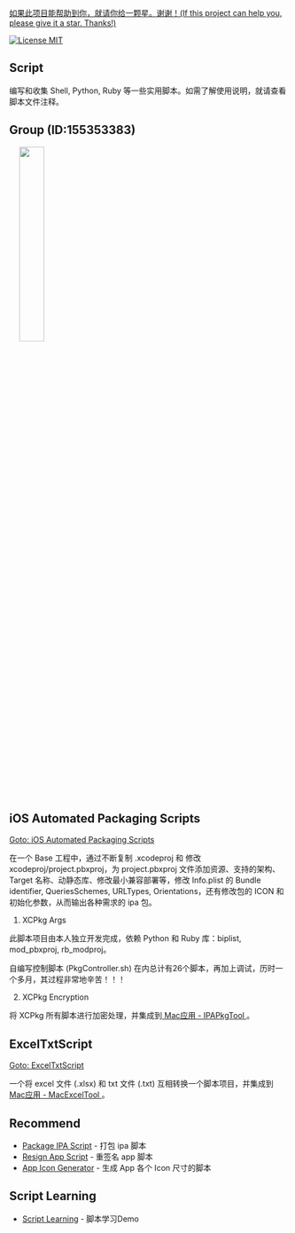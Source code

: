 [如果此项目能帮助到你，就请你给一颗星。谢谢！(If this project can help you, please give it a star. Thanks!)](https://github.com/dgynfi/Script)

[![License MIT](https://img.shields.io/badge/license-MIT-green.svg?style=flat)](LICENSE)&nbsp;

## Script

编写和收集 Shell, Python, Ruby 等一些实用脚本。如需了解使用说明，就请查看脚本文件注释。

## Group (ID:155353383)

<div align=left>
&emsp; <img src="https://github.com/dgynfi/Script/raw/master/images/qq155353383.jpg" width="30%" />
</div>

## iOS Automated Packaging Scripts

[Goto: iOS Automated Packaging Scripts](https://github.com/dgynfi/Script/tree/master/iOS%20Automated%20Packaging%20Scripts)

在一个 Base 工程中，通过不断复制 .xcodeproj 和 修改 xcodeproj/project.pbxproj，为 project.pbxproj 文件添加资源、支持的架构、Target 名称、动静态库、修改最小兼容部署等，修改 Info.plist 的 Bundle identifier, QueriesSchemes, URLTypes, Orientations，还有修改包的 ICON 和初始化参数，从而输出各种需求的 ipa 包。

1. XCPkg Args 

此脚本项目由本人独立开发完成，依赖 Python 和 Ruby 库：biplist, mod_pbxproj, rb_modproj。

自编写控制脚本 (PkgController.sh) 在内总计有26个脚本，再加上调试，历时一个多月，其过程非常地辛苦！！！

2. XCPkg Encryption

将 XCPkg 所有脚本进行加密处理，并集成到[ Mac应用 - IPAPkgTool ](https://github.com/dgynfi/IPAPkgTool)。

## ExcelTxtScript

[Goto: ExcelTxtScript](https://github.com/dgynfi/Script/tree/master/ExcelTxtScript)

一个将 excel 文件 (.xlsx) 和 txt 文件 (.txt) 互相转换一个脚本项目，并集成到[ Mac应用 - MacExcelTool ](https://github.com/dgynfi/MacExcelTool)。

## Recommend

- [Package IPA Script](https://github.com/dgynfi/Script/blob/master/Shell/DYFPackageUtils.sh) - 打包 ipa 脚本
- [Resign App Script](https://github.com/dgynfi/Script/blob/master/Shell/DYFCodesign.sh) - 重签名 app 脚本
- [App Icon Generator](https://github.com/dgynfi/Script/blob/master/Shell/DYFICONMaker.sh) - 生成 App 各个 Icon 尺寸的脚本

## Script Learning
 
 - [Script Learning](https://github.com/dgynfi/Script/tree/master/Script%20Learning) -  脚本学习Demo
